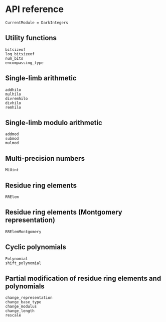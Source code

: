# API reference

```@meta
CurrentModule = DarkIntegers
```

## Utility functions

```@docs
bitsizeof
log_bitsizeof
num_bits
encompassing_type
```


## Single-limb arithmetic

```@docs
addhilo
mulhilo
divremhilo
divhilo
remhilo
```


## Single-limb modulo arithmetic

```@docs
addmod
submod
mulmod
```


## Multi-precision numbers

```@docs
MLUint
```


## Residue ring elements

```@docs
RRElem
```


## Residue ring elements (Montgomery representation)

```@docs
RRElemMontgomery
```


## Cyclic polynomials

```@docs
Polynomial
shift_polynomial
```

## Partial modification of residue ring elements and polynomials

```@docs
change_representation
change_base_type
change_modulus
change_length
rescale
```
